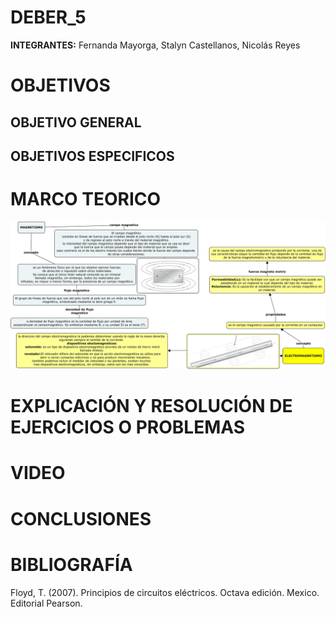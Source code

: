 # DEBER_5


**INTEGRANTES:** Fernanda Mayorga, Stalyn Castellanos, Nicolás Reyes


# OBJETIVOS

## OBJETIVO GENERAL


## OBJETIVOS ESPECIFICOS


# MARCO TEORICO
![](https://github.com/frmayorga/DEBER_5/blob/main/deber%205.jpg)



# EXPLICACIÓN Y RESOLUCIÓN DE EJERCICIOS O PROBLEMAS


# VIDEO



# CONCLUSIONES 


# BIBLIOGRAFÍA

Floyd, T. (2007). Principios de circuitos eléctricos. Octava edición. Mexico. Editorial Pearson.










